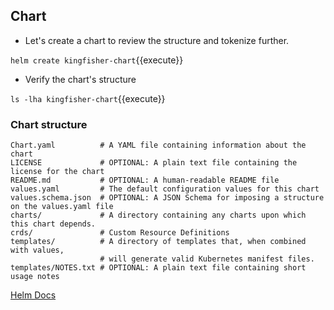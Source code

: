 
## Chart

- Let's create a chart to review the structure and tokenize further.

`helm create kingfisher-chart`{{execute}}

- Verify the chart's structure

`ls -lha kingfisher-chart`{{execute}}

### Chart structure
```
Chart.yaml          # A YAML file containing information about the chart
LICENSE             # OPTIONAL: A plain text file containing the license for the chart
README.md           # OPTIONAL: A human-readable README file
values.yaml         # The default configuration values for this chart
values.schema.json  # OPTIONAL: A JSON Schema for imposing a structure on the values.yaml file
charts/             # A directory containing any charts upon which this chart depends.
crds/               # Custom Resource Definitions
templates/          # A directory of templates that, when combined with values,
                    # will generate valid Kubernetes manifest files.
templates/NOTES.txt # OPTIONAL: A plain text file containing short usage notes
```

[Helm Docs](https://helm.sh/docs/topics/charts/)
